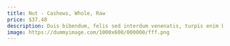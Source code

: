 ```yaml
---
title: Nut - Cashews, Whole, Raw
price: $37.48
description: Duis bibendum, felis sed interdum venenatis, turpis enim blandit mi, in porttitor pede justo eu massa. Donec dapibus. Duis at velit eu est congue elementum.
image: https://dummyimage.com/1000x600/000000/fff.png
---
```

